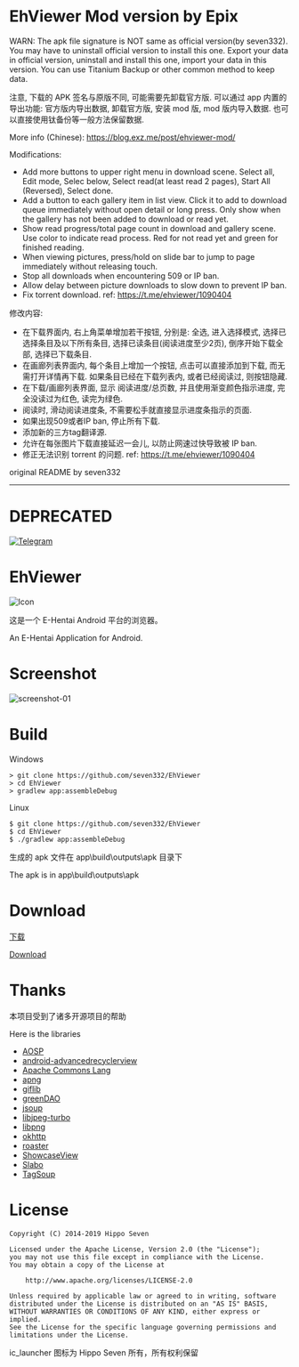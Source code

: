 # EhViewer Mod version by Epix

WARN: The apk file signature is NOT same as official version(by seven332). You may have to uninstall official version to install this one. Export your data in official version, uninstall and install this one, import your data in this version. You can use Titanium Backup or other common method to keep data.

注意, 下载的 APK 签名与原版不同, 可能需要先卸载官方版. 可以通过 app 内置的导出功能: 官方版内导出数据, 卸载官方版, 安装 mod 版, mod 版内导入数据. 也可以直接使用钛备份等一般方法保留数据.

More info (Chinese): https://blog.exz.me/post/ehviewer-mod/

Modifications:

* Add more buttons to upper right menu in download scene. Select all, Edit mode, Selec below, Select read(at least read 2 pages), Start All (Reversed), Select done.
* Add a button to each gallery item in list view. Click it to add to download queue immediately without open detail or long press. Only show when the gallery has not been added to download or read yet.
* Show read progress/total page count in download and gallery scene. Use color to indicate read process. Red for not read yet and green for finished reading.
* When viewing pictures, press/hold on slide bar to jump to page immediately without releasing touch.
* Stop all downloads when encountering 509 or IP ban.
* Allow delay between picture downloads to slow down to prevent IP ban.
* Fix torrent download. ref: https://t.me/ehviewer/1090404

修改内容:

* 在下载界面内, 右上角菜单增加若干按钮, 分别是: 全选, 进入选择模式, 选择已选择条目及以下所有条目, 选择已读条目(阅读进度至少2页), 倒序开始下载全部, 选择已下载条目.
* 在画廊列表界面内, 每个条目上增加一个按钮, 点击可以直接添加到下载, 而无需打开详情再下载. 如果条目已经在下载列表内, 或者已经阅读过, 则按钮隐藏.
* 在下载/画廊列表界面, 显示 阅读进度/总页数, 并且使用渐变颜色指示进度, 完全没读过为红色, 读完为绿色.
* 阅读时, 滑动阅读进度条, 不需要松手就直接显示进度条指示的页面.
* 如果出现509或者IP ban, 停止所有下载.
* 添加新的三方tag翻译源.
* 允许在每张图片下载直接延迟一会儿, 以防止网速过快导致被 IP ban.
* 修正无法识别 torrent 的问题. ref: https://t.me/ehviewer/1090404

original README by seven332

----
# DEPRECATED

[![Telegram](https://img.shields.io/badge/chat-Telegram-blue.svg)](https://t.me/ehviewer)

# EhViewer

![Icon](art/launcher_icon-web.png)

这是一个 E-Hentai Android 平台的浏览器。

An E-Hentai Application for Android.


# Screenshot

![screenshot-01](art/screenshot-01.png)


# Build

Windows

    > git clone https://github.com/seven332/EhViewer
    > cd EhViewer
    > gradlew app:assembleDebug

Linux

    $ git clone https://github.com/seven332/EhViewer
    $ cd EhViewer
    $ ./gradlew app:assembleDebug

生成的 apk 文件在 app\build\outputs\apk 目录下

The apk is in app\build\outputs\apk


# Download

[下载](https://github.com/seven332/EhViewer/releases)

[Download](https://github.com/seven332/EhViewer/releases)


# Thanks

本项目受到了诸多开源项目的帮助

Here is the libraries

- [AOSP](http://source.android.com/)
- [android-advancedrecyclerview](https://github.com/h6ah4i/android-advancedrecyclerview)
- [Apache Commons Lang](https://commons.apache.org/proper/commons-lang/)
- [apng](http://apng.sourceforge.net/)
- [giflib](http://giflib.sourceforge.net)
- [greenDAO](https://github.com/greenrobot/greenDAO)
- [jsoup](https://github.com/jhy/jsoup)
- [libjpeg-turbo](http://libjpeg-turbo.virtualgl.org/)
- [libpng](http://www.libpng.org/pub/png/libpng.html)
- [okhttp](https://github.com/square/okhttp)
- [roaster](https://github.com/forge/roaster)
- [ShowcaseView](https://github.com/amlcurran/ShowcaseView)
- [Slabo](https://github.com/TiroTypeworks/Slabo)
- [TagSoup](http://home.ccil.org/~cowan/tagsoup/)


# License

    Copyright (C) 2014-2019 Hippo Seven

    Licensed under the Apache License, Version 2.0 (the "License");
    you may not use this file except in compliance with the License.
    You may obtain a copy of the License at

        http://www.apache.org/licenses/LICENSE-2.0

    Unless required by applicable law or agreed to in writing, software
    distributed under the License is distributed on an "AS IS" BASIS,
    WITHOUT WARRANTIES OR CONDITIONS OF ANY KIND, either express or implied.
    See the License for the specific language governing permissions and
    limitations under the License.

ic_launcher 图标为 Hippo Seven 所有，所有权利保留

